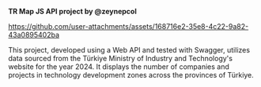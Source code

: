**TR Map JS API project by @zeynepcol**

https://github.com/user-attachments/assets/168716e2-35e8-4c22-9a82-43a0895402ba






This project, developed using a Web API and tested with Swagger, utilizes data sourced from the Türkiye Ministry of Industry and Technology's website for the year 2024. It displays the number of companies and projects in technology development zones across the provinces of Türkiye.
